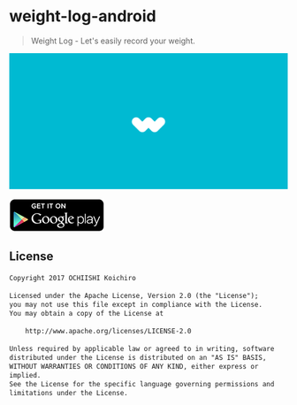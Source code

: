 # weight-log-android

> Weight Log - Let's easily record your weight.

![](.github/promotion.png)

[![](https://raw.githubusercontent.com/rakuishi/static/master/images/en_generic_rgb_wo_60.png)](https://play.google.com/store/apps/details?id=com.rakuishi.weight)

## License

```
Copyright 2017 OCHIISHI Koichiro

Licensed under the Apache License, Version 2.0 (the "License");
you may not use this file except in compliance with the License.
You may obtain a copy of the License at

    http://www.apache.org/licenses/LICENSE-2.0

Unless required by applicable law or agreed to in writing, software
distributed under the License is distributed on an "AS IS" BASIS,
WITHOUT WARRANTIES OR CONDITIONS OF ANY KIND, either express or implied.
See the License for the specific language governing permissions and
limitations under the License.
```

